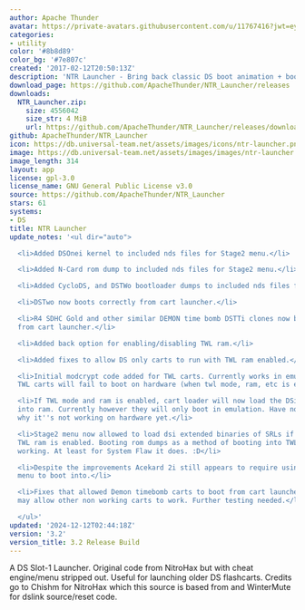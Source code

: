 ```yaml
---
author: Apache Thunder
avatar: https://private-avatars.githubusercontent.com/u/11767416?jwt=eyJhbGciOiJIUzI1NiIsInR5cCI6IkpXVCJ9.eyJpc3MiOiJnaXRodWIuY29tIiwiYXVkIjoicmF3LmdpdGh1YnVzZXJjb250ZW50LmNvbSIsImtleSI6ImtleTEiLCJleHAiOjE3MzQ2ODMwNDAsIm5iZiI6MTczNDY4MTg0MCwicGF0aCI6Ii91LzExNzY3NDE2In0.4gV00fW2KRRLOKauu1g1mrK5kWvqY6e1kWttU04aSmg&v=4
categories:
- utility
color: '#8b8d89'
color_bg: '#7e807c'
created: '2017-02-12T20:50:13Z'
description: 'NTR Launcher - Bring back classic DS boot animation + boot older flashcarts! '
download_page: https://github.com/ApacheThunder/NTR_Launcher/releases
downloads:
  NTR_Launcher.zip:
    size: 4556042
    size_str: 4 MiB
    url: https://github.com/ApacheThunder/NTR_Launcher/releases/download/3.2/NTR_Launcher.zip
github: ApacheThunder/NTR_Launcher
icon: https://db.universal-team.net/assets/images/icons/ntr-launcher.png
image: https://db.universal-team.net/assets/images/images/ntr-launcher.png
image_length: 314
layout: app
license: gpl-3.0
license_name: GNU General Public License v3.0
source: https://github.com/ApacheThunder/NTR_Launcher
stars: 61
systems:
- DS
title: NTR Launcher
update_notes: '<ul dir="auto">

  <li>Added DSOnei kernel to included nds files for Stage2 menu.</li>

  <li>Added N-Card rom dump to included nds files for Stage2 menu.</li>

  <li>Added CycloDS, and DSTWo bootloader dumps to included nds files for Stage2 menu.</li>

  <li>DSTwo now boots correctly from cart launcher.</li>

  <li>R4 SDHC Gold and other similar DEMON time bomb DSTTi clones now boot correctly
  from cart launcher.</li>

  <li>Added back option for enabling/disabling TWL ram.</li>

  <li>Added fixes to allow DS only carts to run with TWL ram enabled.</li>

  <li>Initial modcrypt code added for TWL carts. Currently works in emulation however
  TWL carts will fail to boot on hardware (when twl mode, ram, etc is enabled).</li>

  <li>If TWL mode and ram is enabled, cart loader will now load the DSi extended binaries
  into ram. Currently however they will only boot in emulation. Have not resolved
  why it''s not working on hardware yet.</li>

  <li>Stage2 menu now allowed to load dsi extended binaries of SRLs if TWL mode and
  TWL ram is enabled. Booting rom dumps as a method of booting into TWL carts is confirmed
  working. At least for System Flaw it does. :D</li>

  <li>Despite the improvements Acekard 2i still appears to require using the stage2
  menu to boot into.</li>

  <li>Fixes that allowed Demon timebomb carts to boot from cart launcher/autoboot
  may allow other non working carts to work. Further testing needed.</li>

  </ul>'
updated: '2024-12-12T02:44:18Z'
version: '3.2'
version_title: 3.2 Release Build
---
```

A DS Slot-1 Launcher. Original code from NitroHax but with cheat engine/menu stripped out. Useful for launching older DS flashcarts.
Credits go to Chishm for NitroHax which this source is based from and WinterMute for dslink source/reset code.